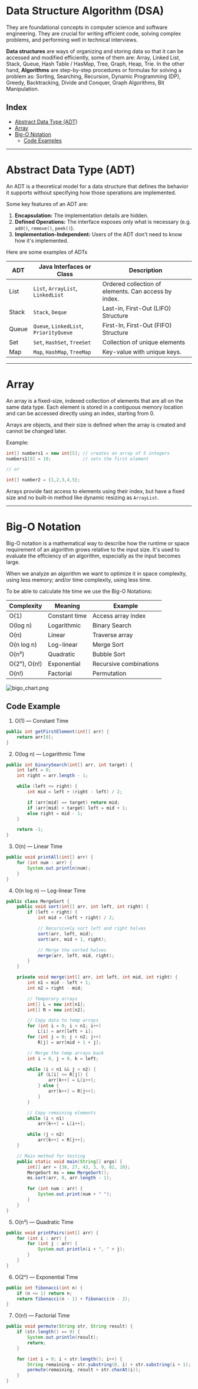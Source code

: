 # Data Structure Algorithm (DSA)
They are foundational concepts in computer science and software engineering. They are crucial for writing efficient code, solving complex problems, and performing well in technical interviews.

**Data structures** are ways of organizing and storing data so that it can be accessed and modified efficiently, some of them are: Array, Linked List, Stack, Queue, Hash Table / HasMap, Tree, Graph, Heap, Trie. In the other hand, **Algorithms** are step-by-step procedures or formulas for solving a problem as: Sorting, Searching, Recursion, Dynamic Programming (DP), Greedy, Backtracking, Divide and Conquer, Graph Algorithms, Bit Manipulation.

## Index

- [Abstract Data Type (ADT)](#abstract-data-type-adt)
- [Array](#array)
- [Big-O Notation](#big-o-notation)
  - [Code Examples](#code-example)

---

# Abstract Data Type (ADT)
An ADT is a theoretical model for a data structure that defines the behavior it supports without specifying how those operations are implemented.

Some key features of an ADT are:
1. **Encapsulation:** The implementation details are hidden.
2. **Defined Operations:** The interface exposes only what is necessary (e.g. `add()`, `remove()`, `peek()`).
3. **Implementation-Independent:** Users of the ADT don't need to know how it's implemented.

Here are some examples of ADTs

| ADT   | Java Interfaces or Class               | Description                                          |
|-------|----------------------------------------|------------------------------------------------------|
| List  | `List`, `ArrayList`, `LinkedList`      | Ordered collection of elements. Can access by index. |
| Stack | `Stack`, `Deque`                       | Last-in, First-Out (LIFO) Structure                  |
| Queue | `Queue`, `LinkedList`, `PriorityQueue` | First-In, First-Out (FIFO) Structure                 |
| Set   | `Set`, `HashSet`, `TreeSet`            | Collection of unique elements                        |
| Map   | `Map`, `HashMap`, `TreeMap`            | Key-value with unique keys.                          |

---

# Array
An array is a fixed-size, indexed collection of elements that are all on the same data type. Each element is stored in a contiguous memory location and can be accessed directly using an index, starting from 0.

Arrays are objects, and their size is defined when the array is created and cannot be changed later.

Example:
```java
int[] numbers1 = new int[5]; // creates an array of 5 integers
numbers1[0] = 10;            // sets the first element

// or

int[] number2 = {1,2,3,4,5};
```

Arrays provide fast access to elements using their index, but have a fixed size and no built-in method like dynamic resizing as `ArrayList`.

---

# Big-O Notation
Big-O notation is a mathematical way to describe how the runtime or space requirement of an algorithm grows relative to the input size. It's used to evaluate the efficiency of an algorithm, especially as the input becomes large.

When we analyze an algorithm we want to optimize it in space complexity, using less memory; and/or time complexity, using less time.

To be able to calculate hte time we use the Big-O Notations:

| Complexity   | Meaning       | Example                | 
|--------------|---------------|------------------------|
| O(1)         | Constant time | Access array index     |
| O(log n)     | Logarithmic   | Binary Search          |
| O(n)         | Linear        | Traverse array         |
| O(n log n)   | Log-linear    | Merge Sort             |
| O(n²)        | Quadratic     | Bubble Sort            |
| O(2ⁿ), O(n!) | Exponential   | Recursive combinations |
| O(n!)        | Factorial     | Permutation            |

![bigo_chart.png](resources/bigo_chart.png)

## Code Example
1. O(1) — Constant Time
```java
public int getFirstElement(int[] arr) {
    return arr[0];
}
```

2. O(log n) — Logarithmic Time
```java
public int binarySearch(int[] arr, int target) {
    int left = 0;
    int right = arr.length - 1;

    while (left <= right) {
        int mid = left + (right - left) / 2;

        if (arr[mid] == target) return mid;
        if (arr[mid] < target) left = mid + 1;
        else right = mid - 1;
    }

    return -1;
}
```

3. O(n) — Linear Time
```java
public void printAll(int[] arr) {
    for (int num : arr) {
        System.out.println(num);
    }
}
```

4. O(n log n) — Log-linear Time
```java
public class MergeSort {
    public void sort(int[] arr, int left, int right) {
        if (left < right) {
            int mid = (left + right) / 2;

            // Recursively sort left and right halves
            sort(arr, left, mid);
            sort(arr, mid + 1, right);

            // Merge the sorted halves
            merge(arr, left, mid, right);
        }
    }

    private void merge(int[] arr, int left, int mid, int right) {
        int n1 = mid - left + 1;
        int n2 = right - mid;

        // Temporary arrays
        int[] L = new int[n1];
        int[] R = new int[n2];

        // Copy data to temp arrays
        for (int i = 0; i < n1; i++)
            L[i] = arr[left + i];
        for (int j = 0; j < n2; j++)
            R[j] = arr[mid + 1 + j];

        // Merge the temp arrays back
        int i = 0, j = 0, k = left;

        while (i < n1 && j < n2) {
            if (L[i] <= R[j]) {
                arr[k++] = L[i++];
            } else {
                arr[k++] = R[j++];
            }
        }

        // Copy remaining elements
        while (i < n1)
            arr[k++] = L[i++];

        while (j < n2)
            arr[k++] = R[j++];
    }

    // Main method for testing
    public static void main(String[] args) {
        int[] arr = {38, 27, 43, 3, 9, 82, 10};
        MergeSort ms = new MergeSort();
        ms.sort(arr, 0, arr.length - 1);

        for (int num : arr) {
            System.out.print(num + " ");
        }
    }
}
```

5. O(n²) — Quadratic Time
```java
public void printPairs(int[] arr) {
    for (int i : arr) {
        for (int j : arr) {
            System.out.println(i + ", " + j);
        }
    }
}
```

6. O(2ⁿ) — Exponential Time
```java
public int fibonacci(int n) {
    if (n <= 1) return n;
    return fibonacci(n - 1) + fibonacci(n - 2);
}
```

7. O(n!) — Factorial Time
```java
public void permute(String str, String result) {
    if (str.length() == 0) {
        System.out.println(result);
        return;
    }

    for (int i = 0; i < str.length(); i++) {
        String remaining = str.substring(0, i) + str.substring(i + 1);
        permute(remaining, result + str.charAt(i));
    }
}
```



